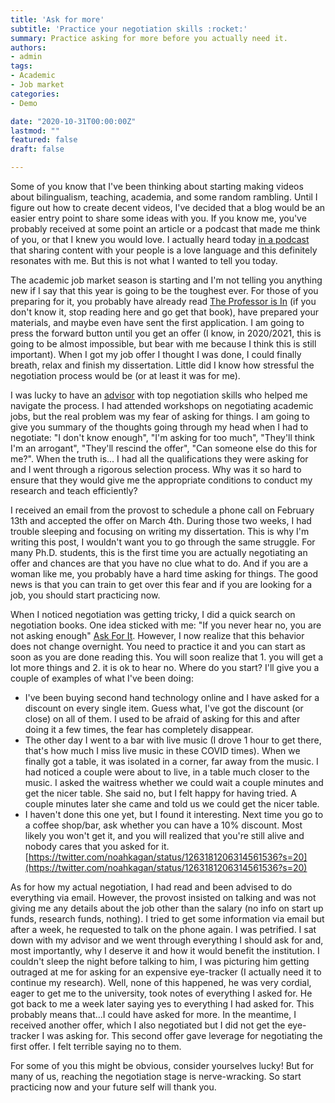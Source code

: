 ```yaml
---
title: 'Ask for more'
subtitle: 'Practice your negotiation skills :rocket:'
summary: Practice asking for more before you actually need it.
authors:
- admin
tags:
- Academic
- Job market
categories:
- Demo

date: "2020-10-31T00:00:00Z"
lastmod: ""
featured: false
draft: false

---
```


Some of you know that I've been thinking about starting making videos about bilingualism, teaching, academia, and some random rambling. Until I figure out how to create decent videos, I've decided that a blog would be an easier entry point to share some ideas with you. If you know me, you've probably received at some point an article or a podcast that made me think of you, or that I knew you would love. I actually heard today [in a podcast](https://open.spotify.com/episode/7xu4GyWbpKJJvqrz8JVhrU?si=W7kVj48QRQyIOHvRUvCBqA) that sharing content with your people is a love language and this definitely resonates with me. But this is not what I wanted to tell you today.

The academic job market season is starting and I'm not telling you anything new if I say that this year is going to be the toughest ever. For those of you preparing for it, you probably have already read [The Professor is In](https://www.amazon.com/gp/product/0553419420/ref=as_li_tl?ie=UTF8&tag=crislozano-20&camp=1789&creative=9325&linkCode=as2&creativeASIN=0553419420&linkId=79bd4b2297140d2e1388509fa68714b8) (if you don't know it, stop reading here and go get that book), have prepared your materials, and maybe even have sent the first application. I am going to press the forward button until you get an offer (I know, in 2020/2021, this is going to be almost impossible, but bear with me because I think this is still important). When I got my job offer I thought I was done, I could finally breath, relax and finish my dissertation. Little did I know how stressful the negotiation process would be (or at least it was for me). 

I was lucky to have an [advisor](https://span-port.rutgers.edu/faculty/452-nuria-sagarra) with top negotiation skills who helped me navigate the process. I had attended workshops on negotiating academic jobs, but the real problem was my fear of asking for things. I am going to give you summary of the thoughts going through my head when I had to negotiate: "I don't know enough", "I'm asking for too much", "They'll think I'm an arrogant", "They'll rescind the offer", "Can someone else do this for me?". When the truth is... I had all the qualifications they were asking for and I went through a rigorous selection process. Why was it so hard to ensure that they would give me the appropriate conditions to conduct my research and teach efficiently? 

I received an email from the provost to schedule a phone call on February 13th and accepted the offer on March 4th. During those two weeks, I had trouble sleeping and focusing on writing my dissertation. This is why I'm writing this post, I wouldn't want you to go through the same struggle. For many Ph.D. students, this is the first time you are actually negotiating an offer and chances are that you have no clue what to do. And if you are a woman like me, you probably have a hard time asking for things. The good news is that you can train to get over this fear and if you are looking for a job, you should start practicing now. 

When I noticed negotiation was getting tricky, I did a quick search on negotiation books. One idea sticked with me: "If you never hear no, you are not asking enough" [Ask For It](https://www.amazon.com/gp/product/0553384554/ref=as_li_tl?ie=UTF8&tag=crislozano-20&camp=1789&creative=9325&linkCode=as2&creativeASIN=0553384554&linkId=9accfbfabe5250008244e2106ffa18af). However, I now realize that this behavior does not change overnight. You need to practice it and you can start as soon as you are done reading this. You will soon realize that 1. you will get a lot more things and 2. it is ok to hear no. Where do you start? I'll give you a couple of examples of what I've been doing:

- I've been buying second hand technology online and I have asked for a discount on every single item. Guess what, I've got the discount (or close) on all of them. I used to be afraid of asking for this and after doing it a few times, the fear has completely disappear.
- The other day I went to a bar with live music (I drove 1 hour to get there, that's how much I miss live music in these COVID times). When we finally got a table, it was isolated in a corner, far away from the music. I had noticed a couple were about to live, in a table much closer to the music. I asked the waitress whether we could wait a couple minutes and get the nicer table. She said no, but I felt happy for having tried. A couple minutes later she came and told us we could get the nicer table.
- I haven't done this one yet, but I found it interesting. Next time you go to a coffee shop/bar, ask whether you can have a 10% discount. Most likely you won't get it, and you will realized that you're still alive and nobody cares that you asked for it. [https://twitter.com/noahkagan/status/1263181206314561536?s=20](https://twitter.com/noahkagan/status/1263181206314561536?s=20)

As for how my actual negotiation, I had read and been advised to do everything via email. However, the provost insisted on talking and was not giving me any details about the job other than the salary (no info on start up funds, research funds, nothing). I tried to get some information via email but after a week, he requested to talk on the phone again. I was petrified. I sat down with my advisor and we went through everything I should ask for and, most importantly, why I deserve it and how it would benefit the institution. I couldn't sleep the night before talking to him, I was picturing him getting outraged at me for asking for an expensive eye-tracker (I actually need it to continue my research). Well, none of this happened, he was very cordial, eager to get me to the university, took notes of everything I asked for. He got back to me a week later saying yes to everything I had asked for. This probably means that...I could have asked for more. In the meantime, I received another offer, which I also negotiated but I did not get the eye-tracker I was asking for. This second offer gave leverage for negotiating the first offer. I felt terrible saying no to them. 

For some of you this might be obvious, consider yourselves lucky! But for many of us, reaching the negotiation stage is nerve-wracking. So start practicing now and your future self will thank you.